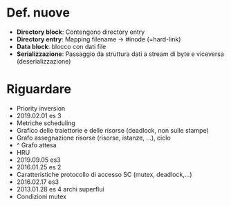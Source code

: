 # Def. nuove

* **Directory block**: Contengono directory entry
* **Directory entry**: Mapping filename -> #inode (=hard-link)
* **Data block**: blocco con dati file
* **Serializzazione**: Passaggio da struttura dati a stream di byte e viceversa (deserializzazione)

# Riguardare
* Priority inversion
* 2019.02.01 es 3
* Metriche scheduling
* Grafico delle traiettorie e delle risorse (deadlock, non sulle stampe)
* Grafo assegnazione risorse (risorse, istanze, ...), ciclo
* ^ Grafo attesa
* HRU
* 2019.09.05 es3
* 2016.01.25 es 2
* Caratteristiche protocollo di accesso SC (mutex, deadlock,...)
* 2016.02.17 es3
* 2013.01.28 es 4 archi superflui
* Condizioni mutex